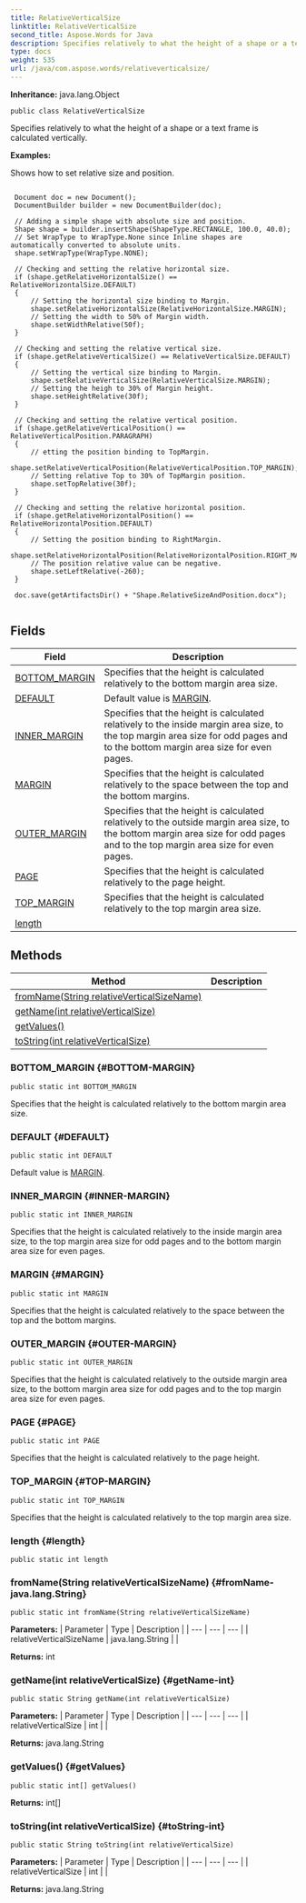 ```yaml
---
title: RelativeVerticalSize
linktitle: RelativeVerticalSize
second_title: Aspose.Words for Java
description: Specifies relatively to what the height of a shape or a text frame is calculated vertically in Java.
type: docs
weight: 535
url: /java/com.aspose.words/relativeverticalsize/
---
```


**Inheritance:**
java.lang.Object
```
public class RelativeVerticalSize
```

Specifies relatively to what the height of a shape or a text frame is calculated vertically.

 **Examples:** 

Shows how to set relative size and position.

```

 Document doc = new Document();
 DocumentBuilder builder = new DocumentBuilder(doc);

 // Adding a simple shape with absolute size and position.
 Shape shape = builder.insertShape(ShapeType.RECTANGLE, 100.0, 40.0);
 // Set WrapType to WrapType.None since Inline shapes are automatically converted to absolute units.
 shape.setWrapType(WrapType.NONE);

 // Checking and setting the relative horizontal size.
 if (shape.getRelativeHorizontalSize() == RelativeHorizontalSize.DEFAULT)
 {
     // Setting the horizontal size binding to Margin.
     shape.setRelativeHorizontalSize(RelativeHorizontalSize.MARGIN);
     // Setting the width to 50% of Margin width.
     shape.setWidthRelative(50f);
 }

 // Checking and setting the relative vertical size.
 if (shape.getRelativeVerticalSize() == RelativeVerticalSize.DEFAULT)
 {
     // Setting the vertical size binding to Margin.
     shape.setRelativeVerticalSize(RelativeVerticalSize.MARGIN);
     // Setting the heigh to 30% of Margin height.
     shape.setHeightRelative(30f);
 }

 // Checking and setting the relative vertical position.
 if (shape.getRelativeVerticalPosition() == RelativeVerticalPosition.PARAGRAPH)
 {
     // etting the position binding to TopMargin.
     shape.setRelativeVerticalPosition(RelativeVerticalPosition.TOP_MARGIN);
     // Setting relative Top to 30% of TopMargin position.
     shape.setTopRelative(30f);
 }

 // Checking and setting the relative horizontal position.
 if (shape.getRelativeHorizontalPosition() == RelativeHorizontalPosition.DEFAULT)
 {
     // Setting the position binding to RightMargin.
     shape.setRelativeHorizontalPosition(RelativeHorizontalPosition.RIGHT_MARGIN);
     // The position relative value can be negative.
     shape.setLeftRelative(-260);
 }

 doc.save(getArtifactsDir() + "Shape.RelativeSizeAndPosition.docx");
 
```
## Fields

| Field | Description |
| --- | --- |
| [BOTTOM_MARGIN](#BOTTOM-MARGIN) | Specifies that the height is calculated relatively to the bottom margin area size. |
| [DEFAULT](#DEFAULT) | Default value is [MARGIN](../../com.aspose.words/relativeverticalsize/\#MARGIN). |
| [INNER_MARGIN](#INNER-MARGIN) | Specifies that the height is calculated relatively to the inside margin area size, to the top margin area size for odd pages and to the bottom margin area size for even pages. |
| [MARGIN](#MARGIN) | Specifies that the height is calculated relatively to the space between the top and the bottom margins. |
| [OUTER_MARGIN](#OUTER-MARGIN) | Specifies that the height is calculated relatively to the outside margin area size, to the bottom margin area size for odd pages and to the top margin area size for even pages. |
| [PAGE](#PAGE) | Specifies that the height is calculated relatively to the page height. |
| [TOP_MARGIN](#TOP-MARGIN) | Specifies that the height is calculated relatively to the top margin area size. |
| [length](#length) |  |
## Methods

| Method | Description |
| --- | --- |
| [fromName(String relativeVerticalSizeName)](#fromName-java.lang.String) |  |
| [getName(int relativeVerticalSize)](#getName-int) |  |
| [getValues()](#getValues) |  |
| [toString(int relativeVerticalSize)](#toString-int) |  |
### BOTTOM_MARGIN {#BOTTOM-MARGIN}
```
public static int BOTTOM_MARGIN
```


Specifies that the height is calculated relatively to the bottom margin area size.

### DEFAULT {#DEFAULT}
```
public static int DEFAULT
```


Default value is [MARGIN](../../com.aspose.words/relativeverticalsize/\#MARGIN).

### INNER_MARGIN {#INNER-MARGIN}
```
public static int INNER_MARGIN
```


Specifies that the height is calculated relatively to the inside margin area size, to the top margin area size for odd pages and to the bottom margin area size for even pages.

### MARGIN {#MARGIN}
```
public static int MARGIN
```


Specifies that the height is calculated relatively to the space between the top and the bottom margins.

### OUTER_MARGIN {#OUTER-MARGIN}
```
public static int OUTER_MARGIN
```


Specifies that the height is calculated relatively to the outside margin area size, to the bottom margin area size for odd pages and to the top margin area size for even pages.

### PAGE {#PAGE}
```
public static int PAGE
```


Specifies that the height is calculated relatively to the page height.

### TOP_MARGIN {#TOP-MARGIN}
```
public static int TOP_MARGIN
```


Specifies that the height is calculated relatively to the top margin area size.

### length {#length}
```
public static int length
```


### fromName(String relativeVerticalSizeName) {#fromName-java.lang.String}
```
public static int fromName(String relativeVerticalSizeName)
```




**Parameters:**
| Parameter | Type | Description |
| --- | --- | --- |
| relativeVerticalSizeName | java.lang.String |  |

**Returns:**
int
### getName(int relativeVerticalSize) {#getName-int}
```
public static String getName(int relativeVerticalSize)
```




**Parameters:**
| Parameter | Type | Description |
| --- | --- | --- |
| relativeVerticalSize | int |  |

**Returns:**
java.lang.String
### getValues() {#getValues}
```
public static int[] getValues()
```




**Returns:**
int[]
### toString(int relativeVerticalSize) {#toString-int}
```
public static String toString(int relativeVerticalSize)
```




**Parameters:**
| Parameter | Type | Description |
| --- | --- | --- |
| relativeVerticalSize | int |  |

**Returns:**
java.lang.String
